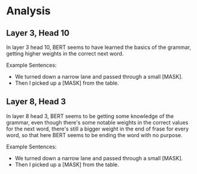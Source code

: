 # Analysis

## Layer 3, Head 10

In layer 3 head 10, BERT seems to have learned the basics of the grammar, getting higher weights in the correct next word. 

Example Sentences:
- We turned down a narrow lane and passed through a small [MASK].
- Then I picked up a [MASK] from the table.

## Layer 8, Head 3

In layer 8 head 3, BERT seems to be getting some knowledge of the grammar, even though there's some notable weights in the correct values for the next word, there's still a bigger weight in the end of frase for every word, so that here BERT seems to be ending the word with no purpose.

Example Sentences:
- We turned down a narrow lane and passed through a small [MASK].
- Then I picked up a [MASK] from the table.

